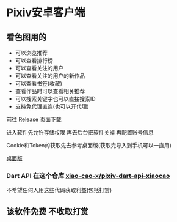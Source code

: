 # Pixiv安卓客户端

## 看色图用的  
- 可以浏览推荐
- 可以查看排行榜
- 可以查看关注的用户
- 可以查看关注的用户的新作品
- 可以查看书签(收藏)
- 查看作品时可以查看相关推荐
- 可以搜索关键字也可以直接搜索ID
- 支持免代理直连(也可以开代理)

前往 [Release](https://github.com/xiao-cao-x/pixiv-xiaocao-android/releases) 页面下载

进入软件先允许存储权限 再去后台把软件关掉 再配置账号信息

Cookie和Token的获取先去参考桌面版(获取完导入到手机可以一直用)

[桌面版](https://github.com/xiao-cao-x/pixiv-xiaocao-desktop)

### Dart API 在这个仓库 [xiao-cao-x/pixiv-dart-api-xiaocao](https://github.com/xiao-cao-x/pixiv-dart-api-xiaocao)


不希望任何人用这些代码获取利益(包括打赏)


## 该软件免费 不收取打赏
